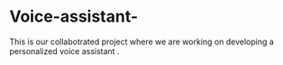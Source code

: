 # Voice-assistant-

This is our collabotrated project where we are working on developing a personalized voice assistant .
